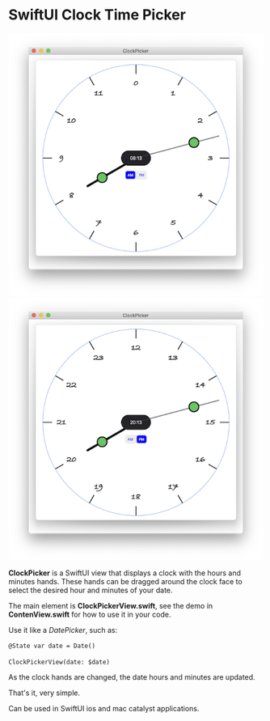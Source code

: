 
# SwiftUI Clock Time Picker


 ![im01](picture1.png)   ![im02](picture2.png) 


**ClockPicker** is a SwiftUI view that displays a clock with the hours and minutes hands.
These hands can be dragged around the clock face to select the desired hour and minutes of your date.

The main element is **ClockPickerView.swift**, see the demo in **ContenView.swift** for how to use it in your code.

Use it like a *DatePicker*, such as:

    @State var date = Date()
    
    ClockPickerView(date: $date)

As the clock hands are changed, the date hours and minutes are updated.

That's it, very simple.

Can be used in SwiftUI ios and mac catalyst applications.

